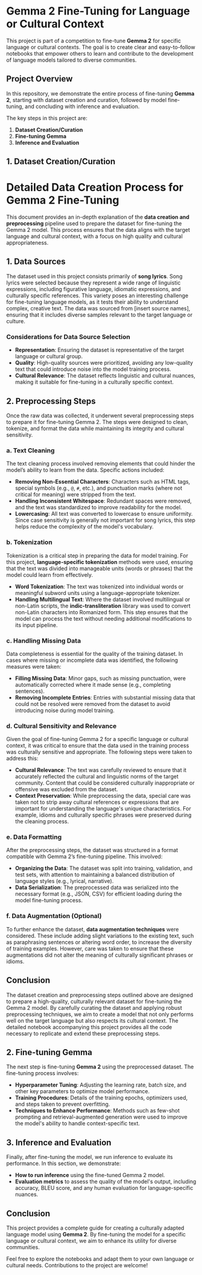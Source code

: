 # Gemma 2 Fine-Tuning for Language or Cultural Context

This project is part of a competition to fine-tune **Gemma 2** for specific language or cultural contexts. The goal is to create clear and easy-to-follow notebooks that empower others to learn and contribute to the development of language models tailored to diverse communities.

## Project Overview

In this repository, we demonstrate the entire process of fine-tuning **Gemma 2**, starting with dataset creation and curation, followed by model fine-tuning, and concluding with inference and evaluation. 

The key steps in this project are:

1. **Dataset Creation/Curation**
2. **Fine-tuning Gemma**
3. **Inference and Evaluation**

## 1. Dataset Creation/Curation

# Detailed Data Creation Process for Gemma 2 Fine-Tuning

This document provides an in-depth explanation of the **data creation and preprocessing** pipeline used to prepare the dataset for fine-tuning the Gemma 2 model. This process ensures that the data aligns with the target language and cultural context, with a focus on high quality and cultural appropriateness.

## 1. Data Sources

The dataset used in this project consists primarily of **song lyrics**. Song lyrics were selected because they represent a wide range of linguistic expressions, including figurative language, idiomatic expressions, and culturally specific references. This variety poses an interesting challenge for fine-tuning language models, as it tests their ability to understand complex, creative text. The data was sourced from [insert source names], ensuring that it includes diverse samples relevant to the target language or culture.

### Considerations for Data Source Selection
- **Representation**: Ensuring the dataset is representative of the target language or cultural group.
- **Quality**: High-quality sources were prioritized, avoiding any low-quality text that could introduce noise into the model training process.
- **Cultural Relevance**: The dataset reflects linguistic and cultural nuances, making it suitable for fine-tuning in a culturally specific context.

## 2. Preprocessing Steps

Once the raw data was collected, it underwent several preprocessing steps to prepare it for fine-tuning Gemma 2. The steps were designed to clean, tokenize, and format the data while maintaining its integrity and cultural sensitivity.

### a. Text Cleaning

The text cleaning process involved removing elements that could hinder the model’s ability to learn from the data. Specific actions included:
- **Removing Non-Essential Characters**: Characters such as HTML tags, special symbols (e.g., `@`, `#`, etc.), and punctuation marks (where not critical for meaning) were stripped from the text.
- **Handling Inconsistent Whitespace**: Redundant spaces were removed, and the text was standardized to improve readability for the model.
- **Lowercasing**: All text was converted to lowercase to ensure uniformity. Since case sensitivity is generally not important for song lyrics, this step helps reduce the complexity of the model's vocabulary.

### b. Tokenization

Tokenization is a critical step in preparing the data for model training. For this project, **language-specific tokenization** methods were used, ensuring that the text was divided into manageable units (words or phrases) that the model could learn from effectively.

- **Word Tokenization**: The text was tokenized into individual words or meaningful subword units using a language-appropriate tokenizer.
- **Handling Multilingual Text**: Where the dataset involved multilingual or non-Latin scripts, the **indic-transliteration** library was used to convert non-Latin characters into Romanized form. This step ensures that the model can process the text without needing additional modifications to its input pipeline.

### c. Handling Missing Data

Data completeness is essential for the quality of the training dataset. In cases where missing or incomplete data was identified, the following measures were taken:
- **Filling Missing Data**: Minor gaps, such as missing punctuation, were automatically corrected where it made sense (e.g., completing sentences).
- **Removing Incomplete Entries**: Entries with substantial missing data that could not be resolved were removed from the dataset to avoid introducing noise during model training.

### d. Cultural Sensitivity and Relevance

Given the goal of fine-tuning Gemma 2 for a specific language or cultural context, it was critical to ensure that the data used in the training process was culturally sensitive and appropriate. The following steps were taken to address this:
- **Cultural Relevance**: The text was carefully reviewed to ensure that it accurately reflected the cultural and linguistic norms of the target community. Content that could be considered culturally inappropriate or offensive was excluded from the dataset.
- **Context Preservation**: While preprocessing the data, special care was taken not to strip away cultural references or expressions that are important for understanding the language's unique characteristics. For example, idioms and culturally specific phrases were preserved during the cleaning process.

### e. Data Formatting

After the preprocessing steps, the dataset was structured in a format compatible with Gemma 2’s fine-tuning pipeline. This involved:
- **Organizing the Data**: The dataset was split into training, validation, and test sets, with attention to maintaining a balanced distribution of language styles (e.g., lyrical, narrative).
- **Data Serialization**: The preprocessed data was serialized into the necessary format (e.g., JSON, CSV) for efficient loading during the model fine-tuning process.

### f. Data Augmentation (Optional)

To further enhance the dataset, **data augmentation techniques** were considered. These include adding slight variations to the existing text, such as paraphrasing sentences or altering word order, to increase the diversity of training examples. However, care was taken to ensure that these augmentations did not alter the meaning of culturally significant phrases or idioms.

## Conclusion

The dataset creation and preprocessing steps outlined above are designed to prepare a high-quality, culturally relevant dataset for fine-tuning the Gemma 2 model. By carefully curating the dataset and applying robust preprocessing techniques, we aim to create a model that not only performs well on the target language but also respects its cultural context. The detailed notebook accompanying this project provides all the code necessary to replicate and extend these preprocessing steps.

## 2. Fine-tuning Gemma

The next step is fine-tuning **Gemma 2** using the preprocessed dataset. The fine-tuning process involves:
- **Hyperparameter Tuning**: Adjusting the learning rate, batch size, and other key parameters to optimize model performance.
- **Training Procedures**: Details of the training epochs, optimizers used, and steps taken to prevent overfitting.
- **Techniques to Enhance Performance**: Methods such as few-shot prompting and retrieval-augmented generation were used to improve the model's ability to handle context-specific text.

## 3. Inference and Evaluation

Finally, after fine-tuning the model, we run inference to evaluate its performance. In this section, we demonstrate:
- **How to run inference** using the fine-tuned Gemma 2 model.
- **Evaluation metrics** to assess the quality of the model's output, including accuracy, BLEU score, and any human evaluation for language-specific nuances.

## Conclusion

This project provides a complete guide for creating a culturally adapted language model using **Gemma 2**. By fine-tuning the model for a specific language or cultural context, we aim to enhance its utility for diverse communities.

Feel free to explore the notebooks and adapt them to your own language or cultural needs. Contributions to the project are welcome!
